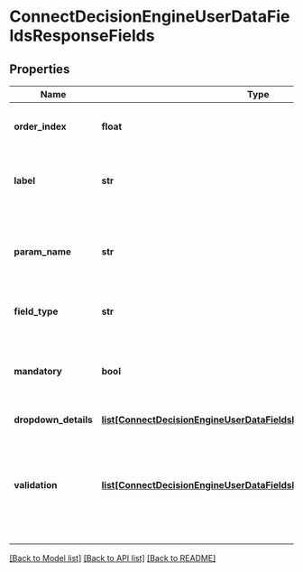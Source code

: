 # ConnectDecisionEngineUserDataFieldsResponseFields

## Properties
Name | Type | Description | Notes
------------ | ------------- | ------------- | -------------
**order_index** | **float** | Used to assist ordering of the user data fields on a UI. | [optional] 
**label** | **str** | The user-friendly label for the field for display on a UI. | [optional] 
**param_name** | **str** | The string value for the parameter to be used when calling the &#x60;/{guid}&#x60; endpoint. | [optional] 
**field_type** | **str** | The type of user data field. | [optional] 
**mandatory** | **bool** | Flag to dictate whether the user data field is required when running the associated decision tree. | [optional] 
**dropdown_details** | [**list[ConnectDecisionEngineUserDataFieldsResponseDropdownDetails]**](ConnectDecisionEngineUserDataFieldsResponseDropdownDetails.md) |  | [optional] 
**validation** | [**list[ConnectDecisionEngineUserDataFieldsResponseValidation]**](ConnectDecisionEngineUserDataFieldsResponseValidation.md) | Optional validation rules that should be applied to the corresponding user data field prior to running the decision tree. | [optional] 

[[Back to Model list]](../README.md#documentation-for-models) [[Back to API list]](../README.md#documentation-for-api-endpoints) [[Back to README]](../README.md)


